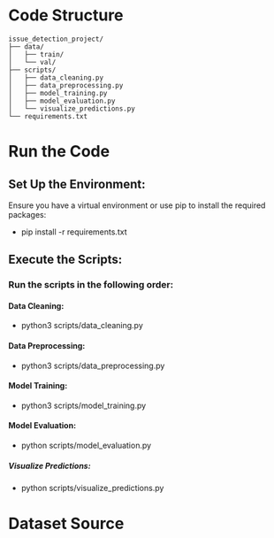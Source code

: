 # Code Structure
```
issue_detection_project/
├── data/
│   ├── train/
│   └── val/
├── scripts/
│   ├── data_cleaning.py
│   ├── data_preprocessing.py
│   ├── model_training.py
│   ├── model_evaluation.py
│   └── visualize_predictions.py
└── requirements.txt

```

# Run the Code
## Set Up the Environment:
Ensure you have a virtual environment or use pip to install the required packages:
- pip install -r requirements.txt
## Execute the Scripts:

### Run the scripts in the following order:

#### Data Cleaning:
- python3 scripts/data_cleaning.py

#### Data Preprocessing:
- python3 scripts/data_preprocessing.py

#### Model Training:
- python3 scripts/model_training.py

#### Model Evaluation:
- python scripts/model_evaluation.py

##### Visualize Predictions:
- python scripts/visualize_predictions.py


# Dataset Source
